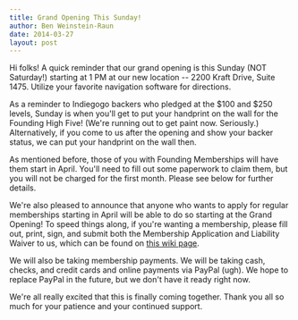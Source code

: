 ```yaml
---
title: Grand Opening This Sunday!
author: Ben Weinstein-Raun
date: 2014-03-27
layout: post
---
```

Hi folks! A quick reminder that our grand opening is this Sunday (NOT Saturday!) starting at 1 PM at our new location -- 2200 Kraft Drive, Suite 1475. Utilize your favorite navigation software for directions.

As a reminder to Indiegogo backers who pledged at the $100 and $250 levels, Sunday is when you'll get to put your handprint on the wall for the Founding High Five! (We're running out to get paint now. Seriously.) Alternatively, if you come to us after the opening and show your backer status, we can put your handprint on the wall then.

As mentioned before, those of you with Founding Memberships will have them start in April. You'll need to fill out some paperwork to claim them, but you will not be charged for the first month. Please see below for further details.

We're also pleased to announce that anyone who wants to apply for regular memberships starting in April will be able to do so starting at the Grand Opening! To speed things along, if you're wanting a membership, please fill out, print, sign, and submit both the Membership Application and Liability Waiver to us, which can be found on [this wiki page](http://hacksburg.org/wiki/index.php?title=Forms).

We will also be taking membership payments. We will be taking cash, checks, and credit cards and online payments via PayPal (ugh). We hope to replace PayPal in the future, but we don't have it ready right now.

We're all really excited that this is finally coming together. Thank you all so much for your patience and your continued support.
